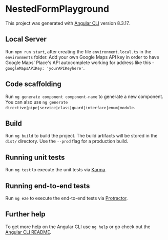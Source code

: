 # NestedFormPlayground

This project was generated with [Angular CLI](https://github.com/angular/angular-cli) version 8.3.17.

## Local Server
Run `npm run start`, after creating the file `environment.local.ts` in the `environments` folder.
Add your own Google Maps API key in order to have Google Maps' Place's API autocomplete working for address like this -
`googleMapsAPIKey: 'yourAPIKeyhere'`.

## Code scaffolding

Run `ng generate component component-name` to generate a new component. You can also use `ng generate directive|pipe|service|class|guard|interface|enum|module`.

## Build

Run `ng build` to build the project. The build artifacts will be stored in the `dist/` directory. Use the `--prod` flag for a production build.

## Running unit tests

Run `ng test` to execute the unit tests via [Karma](https://karma-runner.github.io).

## Running end-to-end tests

Run `ng e2e` to execute the end-to-end tests via [Protractor](http://www.protractortest.org/).

## Further help

To get more help on the Angular CLI use `ng help` or go check out the [Angular CLI README](https://github.com/angular/angular-cli/blob/master/README.md).
